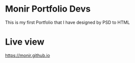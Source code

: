 # Monir Portfolio Devs
This is my first Portfolio that I have designed by PSD to HTML


# Live view


https://monir.github.io
